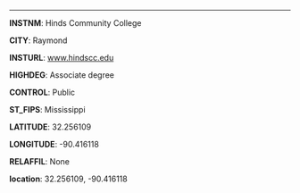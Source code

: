 
---
**INSTNM**: Hinds Community College

**CITY**: Raymond

**INSTURL**: www.hindscc.edu

**HIGHDEG**: Associate degree

**CONTROL**: Public

**ST_FIPS**: Mississippi

**LATITUDE**: 32.256109

**LONGITUDE**: -90.416118

**RELAFFIL**: None

**location**: 32.256109, -90.416118